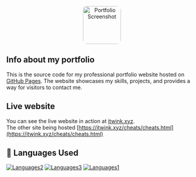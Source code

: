 <p align="center">
  <img src="https://avatars.githubusercontent.com/u/78729990?v=4" alt="Portfolio Screenshot" width="100" style="border-radius: 10px;" />
</p>

## Info about my portfolio

This is the source code for my professional portfolio website hosted on [GitHub Pages](https://pages.github.com/). The website showcases my skills, projects, and provides a way for visitors to contact me.

## Live website
You can see the live website in action at [itwink.xyz](https://itwink.xyz/). <br>
The other site being hosted [https://itwink.xyz/cheats/cheats.html](https://itwink.xyz/cheats/cheats.html)

## 📕 Languages Used


[![Languages2](https://img.shields.io/badge/-HTML-blue)]()
[![Languages3](https://img.shields.io/badge/-CSS-brightgreen)]()
[![Languages1](https://img.shields.io/badge/-JS-orange)]()

